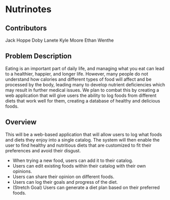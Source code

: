 # Nutrinotes
## Contributors
Jack Hoppe
Doby Lanete
Kyle Moore
Ethan Wenthe

## Problem Description

Eating is an important part of daily life, and managing what you eat can lead to a healthier, happier, and longer life. However, many people do not understand how calories and different types of food will affect and be processed by the body, leading many to develop nutrient deficiencies which may result in further medical issues. We plan to combat this by creating a web application that will give users the ability to log foods from different diets that work well for them, creating a database of healthy and delicious foods.

## Overview

This will be a web-based application that will allow users to log what foods and diets they enjoy into a single catalog. The system will then enable the user to find healthy and nutritious diets that are customized to fit their preferences and avoid their disgust.

- When trying a new food, users can add it to their catalog.
- Users can edit existing foods within their catalog with their own opinions.
- Users can share their opinion on different foods.
- Users can log their goals and progress of the diet.
- (Stretch Goal) Users can generate a diet plan based on their preferred foods.